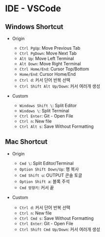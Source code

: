 # IDE - VSCode

## Windows Shortcut

- Origin

  - `Ctrl PgUp`: Move Previous Tab
  - `Ctrl PgDown`: Move Next Tab
  - `Alt Up`: Move Left Terminal
  - `Alt Down`: Move Right Terminal
  - `Ctrl Home/End`: Cursor Top/Bottom
  - `Home/End`: Cursor Home/End
  - `Ctrl d`: 커서 단어 반복 선택
  - `Ctrl Shift Alt Up/Down`: 커서 여러개 생성

- Custom
  - `Windows Shift \`: Split Editor
  - `Windows \`: Split Terminal
  - `Ctrl Enter`: Git - Open File
  - `Ctrl n`: New file
  - `Ctrl Alt s`: Save Without Formatting

## Mac Shortcut

- Origin

  - `Cmd \`: Split Editor/Terminal
  - `Option Shift Down/Up`: 행 복사
  - `Cmd Shift u`: OUTPUT 콘솔 토글
  - `Option Shift a`: 블록 주석
  - `Cmd 방향키`: 커서 끝

- Custom
  - `Ctrl d`: 커서 단어 반복 선택
  - `Ctrl n`: New file
  - `Ctrl Cmd s`: Save Without Formatting
  - `Ctrl Enter`: Git - Open File
  - `Ctrl Shift Cmd Up/Down`: 커서 여러개 생성
